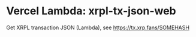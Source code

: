 # Vercel Lambda: xrpl-tx-json-web

Get XRPL transaction JSON (Lambda), see https://tx.xrp.fans/SOMEHASH
